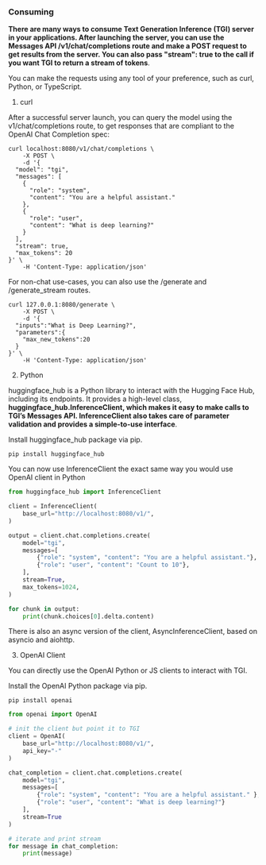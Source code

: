 ### Consuming

**There are many ways to consume Text Generation Inference (TGI) server in your applications. After launching the server, you can use the Messages API /v1/chat/completions route and make a POST request to get results from the server. You can also pass "stream": true to the call if you want TGI to return a stream of tokens**.

You can make the requests using any tool of your preference, such as curl, Python, or TypeScript.

1) curl

After a successful server launch, you can query the model using the v1/chat/completions route, to get responses that are compliant to the OpenAI Chat Completion spec:

```shell
curl localhost:8080/v1/chat/completions \
    -X POST \
    -d '{
  "model": "tgi",
  "messages": [
    {
      "role": "system",
      "content": "You are a helpful assistant."
    },
    {
      "role": "user",
      "content": "What is deep learning?"
    }
  ],
  "stream": true,
  "max_tokens": 20
}' \
    -H 'Content-Type: application/json'
```

For non-chat use-cases, you can also use the /generate and /generate_stream routes.

```shell
curl 127.0.0.1:8080/generate \
    -X POST \
    -d '{
  "inputs":"What is Deep Learning?",
  "parameters":{
    "max_new_tokens":20
  }
}' \
    -H 'Content-Type: application/json'
```

2) Python

huggingface_hub is a Python library to interact with the Hugging Face Hub, including its endpoints. It provides a high-level class, **huggingface_hub.InferenceClient, which makes it easy to make calls to TGI’s Messages API. InferenceClient also takes care of parameter validation and provides a simple-to-use interface**.

Install huggingface_hub package via pip.

```shell
pip install huggingface_hub
```

You can now use InferenceClient the exact same way you would use OpenAI client in Python

```python
from huggingface_hub import InferenceClient

client = InferenceClient(
    base_url="http://localhost:8080/v1/",
)

output = client.chat.completions.create(
    model="tgi",
    messages=[
        {"role": "system", "content": "You are a helpful assistant."},
        {"role": "user", "content": "Count to 10"},
    ],
    stream=True,
    max_tokens=1024,
)

for chunk in output:
    print(chunk.choices[0].delta.content)
```

There is also an async version of the client, AsyncInferenceClient, based on asyncio and aiohttp.

3) OpenAI Client

You can directly use the OpenAI Python or JS clients to interact with TGI.

Install the OpenAI Python package via pip.

```shell
pip install openai
```

```python
from openai import OpenAI

# init the client but point it to TGI
client = OpenAI(
    base_url="http://localhost:8080/v1/",
    api_key="-"
)

chat_completion = client.chat.completions.create(
    model="tgi",
    messages=[
        {"role": "system", "content": "You are a helpful assistant." },
        {"role": "user", "content": "What is deep learning?"}
    ],
    stream=True
)

# iterate and print stream
for message in chat_completion:
    print(message)
```